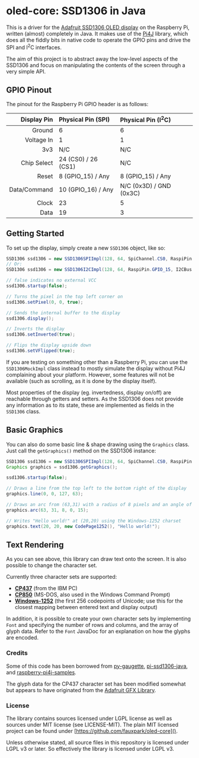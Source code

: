 # oled-core: SSD1306 in Java

This is a driver for the [Adafruit SSD1306 OLED display](https://www.adafruit.com/categories/98) on the Raspberry Pi, written (almost) completely in Java.
It makes use of the [Pi4J](https://github.com/Pi4J/pi4j) library, which does all the fiddly bits in native code to operate the GPIO pins and drive the SPI and I<sup>2</sup>C interfaces.

The aim of this project is to abstract away the low-level aspects of the SSD1306 and focus on manipulating the contents of the screen through a very simple API.

## GPIO Pinout

The pinout for the Raspberry Pi GPIO header is as follows:

| Display Pin  | Physical Pin (SPI)  | Physical Pin (I<sup>2</sup>C) |
| ------------:|:------------------- |:----------------------------- |
| Ground       | 6                   | 6                             |
| Voltage In   | 1                   | 1                             |
| 3v3          | N/C                 | N/C                           |
| Chip Select  | 24 (CS0) / 26 (CS1) | N/C                           |
| Reset        | 8 (GPIO_15) / Any   | 8 (GPIO_15) / Any             |
| Data/Command | 10 (GPIO_16) / Any  | N/C (0x3D) / GND (0x3C)       |
| Clock        | 23                  | 5                             |
| Data         | 19                  | 3                             |

## Getting Started

To set up the display, simply create a new `SSD1306` object, like so:

```java
SSD1306 ssd1306 = new SSD1306SPIImpl(128, 64, SpiChannel.CS0, RaspiPin.GPIO_15, RaspiPin.GPIO_16);
// Or:
SSD1306 ssd1306 = new SSD1306I2CImpl(128, 64, RaspiPin.GPIO_15, I2CBus.BUS_1, 0x3D);

// false indicates no external VCC
ssd1306.startup(false);

// Turns the pixel in the top left corner on
ssd1306.setPixel(0, 0, true);

// Sends the internal buffer to the display
ssd1306.display();

// Inverts the display
ssd1306.setInverted(true);

// Flips the display upside down
ssd1306.setVFlipped(true);
```

If you are testing on something other than a Raspberry Pi, you can use the `SSD1306MockImpl` class instead to mostly simulate the display without Pi4J complaining about your platform. However, some features will not be available (such as scrolling, as it is done by the display itself).

Most properties of the display (eg. invertedness, display on/off) are reachable through getters and setters.
As the SSD1306 does not provide any information as to its state, these are implemented as fields in the `SSD1306` class.

## Basic Graphics

You can also do some basic line & shape drawing using the `Graphics` class.
Just call the `getGraphics()` method on the SSD1306 instance:

```java
SSD1306 ssd1306 = new SSD1306SPIImpl(128, 64, SpiChannel.CS0, RaspiPin.GPIO_15, RaspiPin.GPIO_16);
Graphics graphics = ssd1306.getGraphics();

ssd1306.startup(false);

// Draws a line from the top left to the bottom right of the display
graphics.line(0, 0, 127, 63);

// Draws an arc from (63,31) with a radius of 8 pixels and an angle of 15 degrees
graphics.arc(63, 31, 8, 0, 15);

// Writes "Hello world!" at (20,20) using the Windows-1252 charset
graphics.text(20, 20, new CodePage1252(), "Hello world!");
```

## Text Rendering

As you can see above, this library can draw text onto the screen. It is also possible to change the character set.

Currently three character sets are supported:

- [**CP437**](https://en.wikipedia.org/wiki/Code_page_437) (from the IBM PC)
- [**CP850**](https://en.wikipedia.org/wiki/Code_page_850) (MS-DOS, also used in the Windows Command Prompt)
- [**Windows-1252**](https://en.wikipedia.org/wiki/Windows-1252) (the first 256 codepoints of Unicode; use this for the closest mapping between entered text and display output)

In addition, it is possible to create your own character sets by implementing `Font` and specifying the number of rows and columns, and the array of glyph data. Refer to the `Font` JavaDoc for an explanation on how the glyphs are encoded.

### Credits

Some of this code has been borrowed from [py-gaugette](https://github.com/guyc/py-gaugette), [pi-ssd1306-java](https://github.com/ondryaso/pi-ssd1306-java), and [raspberry-pi4j-samples](https://github.com/OlivierLD/raspberry-pi4j-samples/).

The glyph data for the CP437 character set has been modified somewhat but appears to have originated from the [Adafruit GFX Library](https://github.com/adafruit/Adafruit-GFX-Library).


### License

The library contains sources licensed under LGPL license as well as sources under MIT license (see LICENSE-MIT).
The plain MIT licensed project can be found under [https://github.com/fauxpark/oled-core]().

Unless otherwise stated, all source files in this repository is licensed under LGPL
v3 or later. So effectively the library is licensed under LGPL v3.
